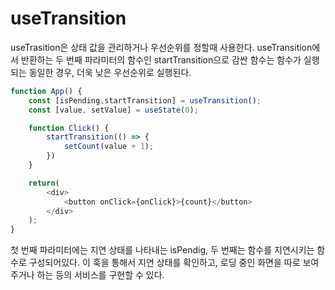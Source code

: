 # useTransition
useTrasition은 상태 값을 관리하거나 우선순위를 정할때 사용한다.
useTransition에서 반환하는 두 번째 파라미터의 함수인 startTransition으로 감싼 함수는
함수가 실행되는 동일한 경우, 더욱 낮은 우선순위로 실행된다.
```js
function App() {
    const [isPending,startTransition] = useTransition();
    const [value, setValue] = useState(0);

    function Click() {
        startTransition(() => {
            setCount(value + 1);
        })
    }

    return(
        <div>
            <button onClick={onClick}>{count}</button>
        </div>
    );
}
```
첫 번째 파라미터에는 지연 상태를 나타내는 isPendig, 두 번째는 함수를 지연시키는 함수로 구성되어있다.
이 훅을 통해서 지연 상태를 확인하고, 로딩 중인 화면을 따로 보여주거나 하는 등의 서비스를 구현할 수 있다.